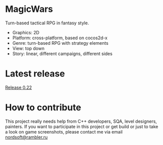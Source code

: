 # MagicWars

Turn-based tactical RPG in fantasy style.

- Graphics: 2D
- Platform: cross-platform, based on cocos2d-x
- Genre: turn-based RPG with strategy elements
- View: top down
- Story: linear, different campaigns, different sides

# Latest release
[Release 0.22](https://github.com/Nordsoft91/MagicWars/tree/release-0.2)

# How to contribute

This project really needs help from C++ developers, SQA, level designers, painters.
If you want to participate in this project or get build or just to take a look on game screenshots, please contact me via email nordsoft@rambler.ru
